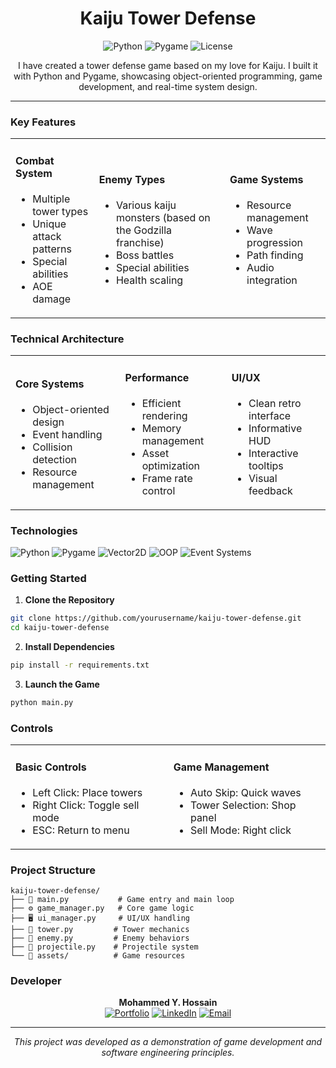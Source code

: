 # <h1 align="center"> Kaiju Tower Defense</h1>

<p align="center">
  <img alt="Python" src="https://img.shields.io/badge/Python-3776AB?style=for-the-badge&logo=python&logoColor=white"/>
  <img alt="Pygame" src="https://img.shields.io/badge/Pygame-2ea44f?style=for-the-badge"/>
  <img alt="License" src="https://img.shields.io/badge/License-MIT-blue?style=for-the-badge"/>
</p>

<p align="center">
  I have created a tower defense game based on my love for Kaiju. I built it with Python and Pygame, showcasing object-oriented programming, game development, and real-time system design.
</p>

---

###  Key Features

<table>
<tr>
<td>

#### Combat System
- Multiple tower types
- Unique attack patterns
- Special abilities
- AOE damage

</td>
<td>

#### Enemy Types
- Various kaiju monsters (based on the Godzilla franchise)
- Boss battles
- Special abilities
- Health scaling

</td>
<td>

#### Game Systems
- Resource management
- Wave progression
- Path finding
- Audio integration

</td>
</tr>
</table>

###  Technical Architecture

<table>
<tr>
<td>

#### Core Systems
- Object-oriented design
- Event handling
- Collision detection
- Resource management

</td>
<td>

#### Performance
- Efficient rendering
- Memory management
- Asset optimization
- Frame rate control

</td>
<td>

#### UI/UX
- Clean retro interface
- Informative HUD
- Interactive tooltips
- Visual feedback

</td>
</tr>
</table>

###  Technologies

![Python](https://img.shields.io/badge/-Python-3776AB?style=flat&logo=python&logoColor=white)
![Pygame](https://img.shields.io/badge/-Pygame-2ea44f?style=flat)
![Vector2D](https://img.shields.io/badge/-Vector2D-orange?style=flat)
![OOP](https://img.shields.io/badge/-OOP-blue?style=flat)
![Event Systems](https://img.shields.io/badge/-Event%20Systems-red?style=flat)

###  Getting Started

1. **Clone the Repository**
```bash
git clone https://github.com/yourusername/kaiju-tower-defense.git
cd kaiju-tower-defense
```

2. **Install Dependencies**
```bash
pip install -r requirements.txt
```

3. **Launch the Game**
```bash
python main.py
```

### Controls

<table>
<tr>
<td>

#### Basic Controls
- Left Click: Place towers
- Right Click: Toggle sell mode
- ESC: Return to menu

</td>
<td>

#### Game Management
- Auto Skip: Quick waves
- Tower Selection: Shop panel
- Sell Mode: Right click

</td>
</tr>
</table>

### Project Structure

```
kaiju-tower-defense/
├── 🎯 main.py           # Game entry and main loop
├── ⚙️ game_manager.py   # Core game logic
├── 🖥️ ui_manager.py     # UI/UX handling
├── 🗼 tower.py         # Tower mechanics
├── 👾 enemy.py         # Enemy behaviors
├── 🎯 projectile.py    # Projectile system
└── 🎨 assets/          # Game resources
```

### Developer

<p align="center">
  <b>Mohammed Y. Hossain</b><br>
  <a href="https://mohammedyhossain-portfolio.vercel.app/"><img alt="Portfolio" src="https://img.shields.io/badge/Portfolio-View-red?style=flat-square"/></a>
  <a href="https://www.linkedin.com/in/mohammedyhossain/"><img alt="LinkedIn" src="https://img.shields.io/badge/LinkedIn-Connect-blue?style=flat-square&logo=linkedin"/></a>
  <a href="mailto:mohossain.swe@gmail.com"><img alt="Email" src="https://img.shields.io/badge/Email-Contact-D14836?style=flat-square&logo=gmail&logoColor=white"/></a>
</p>


---

<p align="center">
  <i>This project was developed as a demonstration of game development and software engineering principles.</i>
</p> 
